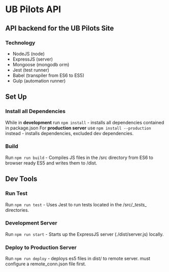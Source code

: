 # UB Pilots API
## API backend for the UB Pilots Site

### Technology

* NodeJS (node)
* ExpressJS (server)
* Mongoose (mongodb orm)
* Jest (test runner)
* Babel (transpiler from ES6 to ES5)
* Gulp (automation runner)

## Set Up

### Install all Dependencies 
While in __development__ run `npm install` - installs all dependencies contained in package.json
For __production server__ use `npm install --production` instead - installs dependencies, excluded dev dependencies.

### Build
Run `npm run build` - Compiles JS files in the /src directory from ES6 to browser ready ES5 and writes them to /dist.


## Dev Tools 
### Run Test
Run `npm run test` - Uses Jest to run tests located in the /src/\__tests\__ directories.

### Development Server 
Run `npm run start` - Starts up the ExpressJS server (./dist/server.js) locally.

### Deploy to Production Server
Run `npm run deploy` - deploys es5 files in dist/ to remote server. must configure a remote_conn.json file first.

